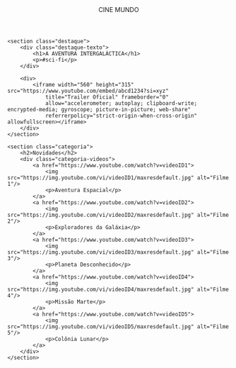 <html lang="pt-BR">

<head>
    <link rel="stylesheet" href="styles.css">
    <link rel="preconnect" href="https://fonts.googleapis.com">
    <link rel="preconnect" href="https://fonts.gstatic.com" crossorigin>
    <link
        href="https://fonts.googleapis.com/css2?family=Poppins:ital,wght@0,300;0,400;0,500;0,600;1,400&display=swap"
        rel="stylesheet">
    <title>CineMundo</title>
</head>

<body>
    <header>CINE MUNDO</header>

    <section class="destaque">
        <div class="destaque-texto">
            <h1>A AVENTURA INTERGALÁCTICA</h1>
            <p>#sci-fi</p>
        </div>

        <div>
            <iframe width="560" height="315" src="https://www.youtube.com/embed/abcd1234?si=xyz"
                title="Trailer Oficial" frameborder="0"
                allow="accelerometer; autoplay; clipboard-write; encrypted-media; gyroscope; picture-in-picture; web-share"
                referrerpolicy="strict-origin-when-cross-origin" allowfullscreen></iframe>
        </div>
    </section>

    <section class="categoria">
        <h2>Novidades</h2>
        <div class="categoria-videos">
            <a href="https://www.youtube.com/watch?v=videoID1">
                <img src="https://img.youtube.com/vi/videoID1/maxresdefault.jpg" alt="Filme 1"/>
                <p>Aventura Espacial</p>
            </a>
            <a href="https://www.youtube.com/watch?v=videoID2">
                <img src="https://img.youtube.com/vi/videoID2/maxresdefault.jpg" alt="Filme 2"/>
                <p>Exploradores da Galáxia</p>
            </a>
            <a href="https://www.youtube.com/watch?v=videoID3">
                <img src="https://img.youtube.com/vi/videoID3/maxresdefault.jpg" alt="Filme 3"/>
                <p>Planeta Desconhecido</p>
            </a>
            <a href="https://www.youtube.com/watch?v=videoID4">
                <img src="https://img.youtube.com/vi/videoID4/maxresdefault.jpg" alt="Filme 4"/>
                <p>Missão Marte</p>
            </a>
            <a href="https://www.youtube.com/watch?v=videoID5">
                <img src="https://img.youtube.com/vi/videoID5/maxresdefault.jpg" alt="Filme 5"/>
                <p>Colônia Lunar</p>
            </a>
        </div>
    </section>

</body>

</html>
